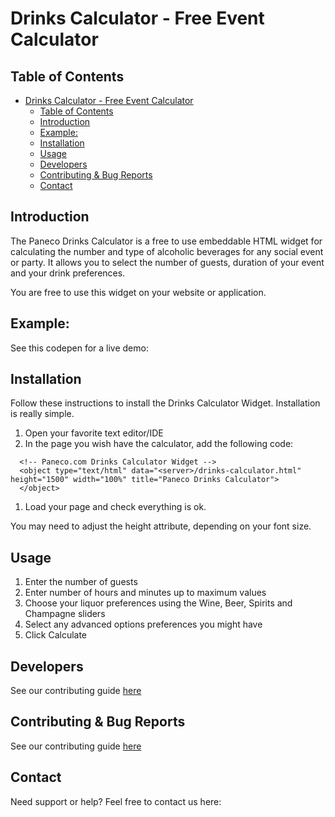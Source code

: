 # Drinks Calculator - Free Event Calculator

## Table of Contents
- [Drinks Calculator - Free Event Calculator](#drinks-calculator---free-event-calculator)
  - [Table of Contents](#table-of-contents)
  - [Introduction](#introduction)
  - [Example:](#example)
  - [Installation](#installation)
  - [Usage](#usage)
  - [Developers](#developers)
  - [Contributing & Bug Reports](#contributing--bug-reports)
  - [Contact](#contact)

## Introduction
The Paneco Drinks Calculator is a free to use embeddable HTML widget for calculating the number and type of alcoholic beverages for any social event or party. It allows you to select the number of guests, duration of your event and your drink preferences.

You are free to use this widget on your website or application.

## Example:
See this codepen for a live demo:

## Installation
Follow these instructions to install the Drinks Calculator Widget. Installation is really simple.

1. Open your favorite text editor/IDE
1. In the page you wish have the calculator, add the following code:
```
  <!-- Paneco.com Drinks Calculator Widget -->
  <object type="text/html" data="<server>/drinks-calculator.html" height="1500" width="100%" title="Paneco Drinks Calculator">
  </object>
```
1. Load your page and check everything is ok.

You may need to adjust the height attribute, depending on your font size.

## Usage

1. Enter the number of guests
2. Enter number of hours and minutes up to maximum values
3. Choose your liquor preferences using the Wine, Beer, Spirits and Champagne sliders
4. Select any advanced options preferences you might have
5. Click Calculate

## Developers 
See our contributing guide [here](https://github.com/paneco/drinks-calculator/blob/master/docs/contributing.md)

## Contributing & Bug Reports
See our contributing guide [here](https://github.com/paneco/drinks-calculator/blob/master/docs/contributing.md)

## Contact
Need support or help? Feel free to contact us here:
